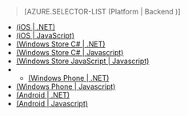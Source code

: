 > [AZURE.SELECTOR-LIST (Platform | Backend )]
<!-- deleted by customization
- [(iOS | .NET)](../articles/mobile-services-dotnet-backend-ios-get-started-push.md)
- [(iOS | JavaScript)](../articles/mobile-services-javascript-backend-ios-get-started-push.md)
- [(Windows Runtime 8.1 universal C# | .NET)](../articles/mobile-services-dotnet-backend-windows-universal-dotnet-get-started-push.md)
- [(Windows Runtime 8.1 universal C# | Javascript)](../articles/mobile-services-javascript-backend-windows-universal-dotnet-get-started-push.md)
- [(Windows Phone Silverlight 8.x | Javascript)](../articles/mobile-services-javascript-backend-windows-phone-get-started-push.md)
- [(Android | .NET)](../articles/mobile-services-dotnet-backend-android-get-started-push.md)
- [(Android | Javascript)](../articles/mobile-services-javascript-backend-android-get-started-push.md)
-->
<!-- keep by customization: begin -->
- [(iOS | .NET)](/documentation/articles/mobile-services-dotnet-backend-ios-get-started-push/)
- [(iOS | JavaScript)](/documentation/articles/mobile-services-javascript-backend-ios-get-started-push/)
- [(Windows Store C# | .NET)](/documentation/articles/mobile-services-dotnet-backend-windows-store-dotnet-get-started-push/)
- [(Windows Store C# | Javascript)](/documentation/articles/mobile-services-javascript-backend-windows-store-dotnet-get-started-push/)
- [(Windows Store JavaScript | Javascript)](/documentation/articles/mobile-services-javascript-backend-windows-store-javascript-get-started-push/)
- - [(Windows Phone | .NET)](/documentation/articles/mobile-services-dotnet-backend-windows-phone-get-started-push/)
- [(Windows Phone | Javascript)](/documentation/articles/mobile-services-javascript-backend-windows-phone-get-started-push/)
- [(Android | .NET)](/documentation/articles/mobile-services-dotnet-backend-android-get-started-push/)
- [(Android | Javascript)](/documentation/articles/mobile-services-javascript-backend-android-get-started-push/)
<!-- keep by customization: end -->
